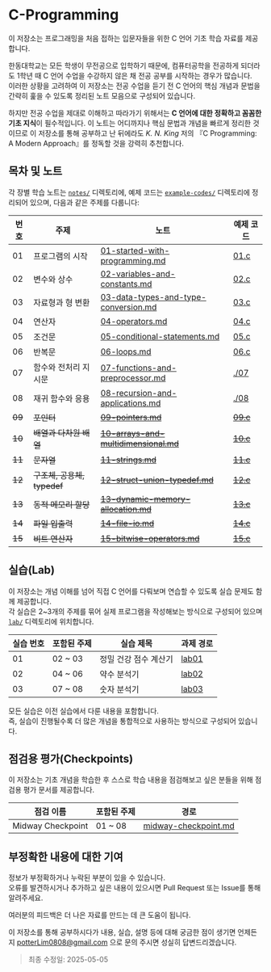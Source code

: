 # C-Programming

이 저장소는 프로그래밍을 처음 접하는 입문자들을 위한 C 언어 기초 학습 자료를 제공합니다.

한동대학교는 모든 학생이 무전공으로 입학하기 때문에, 컴퓨터공학을 전공하게 되더라도 1학년 때 C 언어 수업을 수강하지 않은 채 전공 공부를 시작하는 경우가 많습니다.  
이러한 상황을 고려하여 이 저장소는 전공 수업을 듣기 전 C 언어의 핵심 개념과 문법을 간략히 훑을 수 있도록 정리된 노트 모음으로 구성되어 있습니다.

하지만 전공 수업을 제대로 이해하고 따라가기 위해서는 **C 언어에 대한 정확하고 꼼꼼한 기초 지식**이 필수적입니다. 이 노트는 어디까지나 핵심 문법과 개념을 빠르게 정리한 것이므로 이 저장소를 통해 공부하고 난 뒤에라도 _K. N. King_ 저의 『C Programming: A Modern Approach』를 정독할 것을 강력히 추천합니다.


## 목차 및 노트

각 장별 학습 노트는 [`notes/`](./notes) 디렉토리에, 예제 코드는 [`example-codes/`](./example-codes) 디렉토리에 정리되어 있으며, 다음과 같은 주제를 다룹니다:

| 번호 | 주제                           | 노트                                                                                             | 예제 코드                                     |
|------|--------------------------------|--------------------------------------------------------------------------------------------------|----------------------------------------------|
| 01   | 프로그램의 시작                | [01-started-with-programming.md](notes/01-started-with-programming.md)                           | [01.c](example-codes/01.c)                   |
| 02   | 변수와 상수                    | [02-variables-and-constants.md](notes/02-variables-and-constants.md)                             | [02.c](example-codes/02.c)                   |
| 03   | 자료형과 형 변환               | [03-data-types-and-type-conversion.md](notes/03-data-types-and-type-conversion.md)               | [03.c](example-codes/03.c)                   |
| 04   | 연산자                         | [04-operators.md](notes/04-operators.md)                                                         | [04.c](example-codes/04.c)                   |
| 05   | 조건문                         | [05-conditional-statements.md](notes/05-conditional-statements.md)                               | [05.c](example-codes/05.c)                   |
| 06   | 반복문                         | [06-loops.md](notes/06-loops.md)                                                                 | [06.c](example-codes/06.c)                   |
| 07   | 함수와 전처리 지시문    | [07-functions-and-preprocessor.md](notes/07-functions-and-preprocessor.md) | [./07](example-codes/07)               |
| 08   | 재귀 함수와 응용               | [08-recursion-and-applications.md](notes/08-recursion-and-applications.md)                   | [./08](example-codes/08)               |
| ~~09~~   | ~~포인터~~                         | ~~[09-pointers.md](notes/09-pointers.md)~~                                                       | ~~[09.c](example-codes/09.c)~~               |
| ~~10~~   | ~~배열과 다차원 배열~~             | ~~[10-arrays-and-multidimensional.md](notes/10-arrays-and-multidimensional.md)~~                 | ~~[10.c](example-codes/10.c)~~               |
| ~~11~~   | ~~문자열~~                         | ~~[11-strings.md](notes/11-strings.md)~~                                                         | ~~[11.c](example-codes/11.c)~~               |
| ~~12~~   | ~~구조체, 공용체, typedef~~        | ~~[12-struct-union-typedef.md](notes/12-struct-union-typedef.md)~~                               | ~~[12.c](example-codes/12.c)~~               |
| ~~13~~   | ~~동적 메모리 할당~~               | ~~[13-dynamic-memory-allocation.md](notes/13-dynamic-memory-allocation.md)~~                     | ~~[13.c](example-codes/13.c)~~               |
| ~~14~~   | ~~파일 입출력~~                    | ~~[14-file-io.md](notes/14-file-io.md)~~                                                         | ~~[14.c](example-codes/14.c)~~               |
| ~~15~~   | ~~비트 연산자~~                    | ~~[15-bitwise-operators.md](notes/15-bitwise-operators.md)~~                                     | ~~[15.c](example-codes/15.c)~~               |

## 실습(Lab)

이 저장소는 개념 이해를 넘어 직접 C 언어를 다뤄보며 연습할 수 있도록 실습 문제도 함께 제공합니다.  
각 실습은 2~3개의 주제를 묶어 실제 프로그램을 작성해보는 방식으로 구성되어 있으며 [`lab/`](./lab) 디렉토리에 위치합니다.

| 실습 번호 | 포함된 주제 |       실습 제목       |     과제 경로      |
|-----------|-------------|-----------------------|--------------------|
|     01    |   02 ~ 03   | 정밀 건강 점수 계산기 | [lab01](lab/lab01) |
|     02    |   04 ~ 06   | 약수 분석기           | [lab02](lab/lab02) |
|     03    |   07 ~ 08   | 숫자 분석기           | [lab03](lab/lab03) |


모든 실습은 이전 실습에서 다룬 내용을 포함합니다.  
즉, 실습이 진행될수록 더 많은 개념을 통합적으로 사용하는 방식으로 구성되어 있습니다.

## 점검용 평가(Checkpoints)

이 저장소는 기초 개념을 학습한 후 스스로 학습 내용을 점검해보고 싶은 분들을 위해 점검용 평가 문서를 제공합니다.

| 점검 이름         | 포함된 주제 | 경로                                                       |
|-------------------|-------------|------------------------------------------------------------|
| Midway Checkpoint | 01 ~ 08     | [midway-checkpoint.md](./checkpoint/midway-checkpoint.md) |

## 부정확한 내용에 대한 기여

정보가 부정확하거나 누락된 부분이 있을 수 있습니다.  
오류를 발견하시거나 추가하고 싶은 내용이 있으시면 Pull Request 또는 Issue를 통해 알려주세요.

여러분의 피드백은 더 나은 자료를 만드는 데 큰 도움이 됩니다.

이 저장소를 통해 공부하시다가 내용, 실습, 설명 등에 대해 궁금한 점이 생기면
언제든지 potterLim0808@gmail.com 으로 문의 주시면 성실히 답변드리겠습니다.

> 최종 수정일: 2025-05-05
